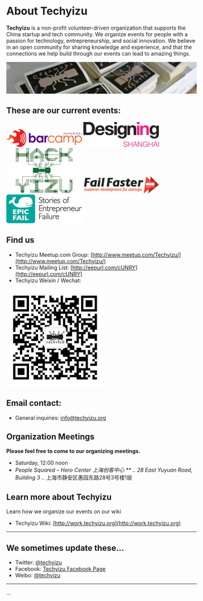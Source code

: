 # About Techyizu

**Techyizu** is a non-profit volunteer-driven organization that supports the China startup and tech community.  We organize events for people with a passion for technology, entrepreneurship, and social innovation.  We believe in an open community for sharing knowledge and experience, and that the connections we help build through our events can lead to amazing things.

<img class="hero_hidden" src="/images/techyizu_header_bg.jpg" />

## These are our current events:

![Barcamp logo](/pages/images/logo_barcamp.jpg)
![Design Shanghai logo](/pages/images/logo_designing_shanghai.jpg)
![Hackyizu logo](/pages/images/logo_hackyizu.jpg)
![Fail Faster logo](/pages/images/logo_failfaster.jpg)
![Epic Fail logo](/pages/images/logo_soef.jpg)


## Find us
* Techyizu Meetup.com Group: [http://www.meetup.com/Techyizu/](http://www.meetup.com/Techyizu/)
* Techyizu Mailing List: [http://eepurl.com/cUNRY](http://eepurl.com/cUNRY)
* Techyizu Weixin / Wechat: 

![Techyizu Wechat QR Code](/pages/images/qrcode_for_gh_c45020ccb55e_258.jpg)



## Email contact:
* General inquiries: info@techyizu.org


## Organization Meetings
**Please feel free to come to our organizing meetings.**  

* Saturday, 12:00 noon
* **People Squared – Hero Center  上海创客中心 **
..* 28 East Yuyuan Road, Building 3
..* 上海市静安区愚园东路28号3号楼1层


## Learn more about Techyizu
Learn how we organize our events on our wiki
* Techyizu Wiki: [http://work.techyizu.org](http://work.techyizu.org)



---

## We sometimes update these…
* Twitter: [@techyizu](http://www.twitter.com/techyizu)
* Facebook: [Techyizu Facebook Page](http://www.facebook.com/techyizu)
* Weibo: [@techyizu](http://www.weibo.com/techyizu)


----
  

  
  
  
  
...


